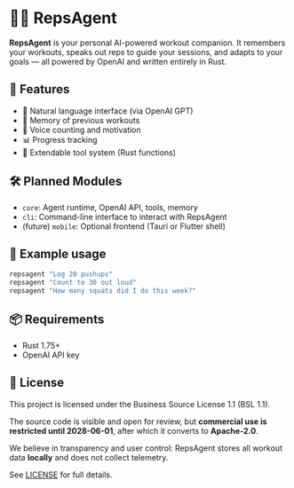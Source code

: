 # 🏋️‍♂️ RepsAgent

**RepsAgent** is your personal AI-powered workout companion. It remembers your workouts, speaks out reps to guide your sessions, and adapts to your goals — all powered by OpenAI and written entirely in Rust.

## 🚀 Features
- 💬 Natural language interface (via OpenAI GPT)
- 🧠 Memory of previous workouts
- 🔁 Voice counting and motivation
- 📊 Progress tracking
- 🔧 Extendable tool system (Rust functions)

## 🛠 Planned Modules
- `core`: Agent runtime, OpenAI API, tools, memory
- `cli`: Command-line interface to interact with RepsAgent
- (future) `mobile`: Optional frontend (Tauri or Flutter shell)

## 🧪 Example usage
```bash
repsagent "Log 20 pushups"
repsagent "Count to 30 out loud"
repsagent "How many squats did I do this week?"
```

## 📦 Requirements
- Rust 1.75+
- OpenAI API key

## 📄 License
This project is licensed under the Business Source License 1.1 (BSL 1.1).

The source code is visible and open for review, but **commercial use is restricted until 2028-06-01**, after which it converts to **Apache-2.0**.

We believe in transparency and user control:
RepsAgent stores all workout data **locally** and does not collect telemetry.

See [LICENSE](./LICENSE) for full details.
